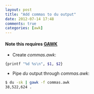 ```yaml
---
layout: post
title: "Add commas to du output"
date: 2012-07-14 17:48
comments: true
categories: [awk]
---
```


#### Note this requires [GAWK](http://www.gnu.org/software/gawk/)

* Create _commas.awk_:

``` bash
{printf "%d %s\n", $1, $2}
```

* Pipe _du_ output through _commas.awk_:

``` bash
$ du -sk | gawk -f commas.awk
38,522,624 .
```
